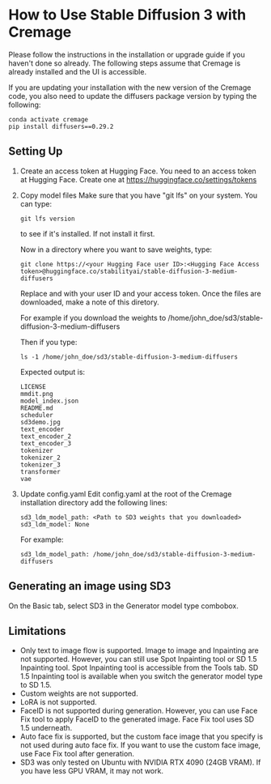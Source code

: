 # How to Use Stable Diffusion 3 with Cremage

Please follow the instructions in the installation or upgrade guide if you haven't done so already. The following steps assume that Cremage is already installed and the UI is accessible.

If you are updating your installation with the new version of the Cremage code, you also need to update the diffusers package version by typing the following:
```
conda activate cremage
pip install diffusers==0.29.2
```

## Setting Up

1. Create an access token at Hugging Face.
   You need to an access token at Hugging Face.
   Create one at https://huggingface.co/settings/tokens

2. Copy model files
   Make sure that you have "git lfs" on your system.
   You can type:
   ```
   git lfs version
   ```
   to see if it's installed. If not install it first.

   Now in a directory where you want to save weights, type:
   ```
   git clone https://<your Hugging Face user ID>:<Hugging Face Access token>@huggingface.co/stabilityai/stable-diffusion-3-medium-diffusers
   ```
   Replace <your Hugging Face user ID> and <Hugging Face Access token> with your user ID and your access token.
   Once the files are downloaded, make a note of this diretory.
   
   For example if you download the weights to /home/john_doe/sd3/stable-diffusion-3-medium-diffusers

   Then if you type:
   ```
   ls -1 /home/john_doe/sd3/stable-diffusion-3-medium-diffusers
   ```

   Expected output is:
   ```
   LICENSE
   mmdit.png
   model_index.json
   README.md
   scheduler
   sd3demo.jpg
   text_encoder
   text_encoder_2
   text_encoder_3
   tokenizer
   tokenizer_2
   tokenizer_3
   transformer
   vae
   ```

3. Update config.yaml
   Edit config.yaml at the root of the Cremage installation directory add the following lines:
   ```
   sd3_ldm_model_path: <Path to SD3 weights that you downloaded>
   sd3_ldm_model: None
   ```

   For example:
   ```
   sd3_ldm_model_path: /home/john_doe/sd3/stable-diffusion-3-medium-diffusers
   ```

## Generating an image using SD3
  On the Basic tab, select SD3 in the Generator model type combobox.

## Limitations
* Only text to image flow is supported.  Image to image and Inpainting are not supported.
  However, you can still use Spot Inpainting tool or SD 1.5 Inpainting tool.
  Spot Inpainting tool is accessible from the Tools tab. SD 1.5 Inpainting tool is available when you switch the generator model type to SD 1.5.
* Custom weights are not supported.
* LoRA is not supported.
* FaceID is not supported during generation. However, you can use Face Fix tool to apply FaceID to the generated image. Face Fix tool uses SD 1.5 underneath.
* Auto face fix is supported, but the custom face image that you specify is not used during auto face fix. If you want to use the custom face image, use Face Fix tool after generation.
* SD3 was only tested on Ubuntu with NVIDIA RTX 4090 (24GB VRAM). If you have less GPU VRAM, it may not work.